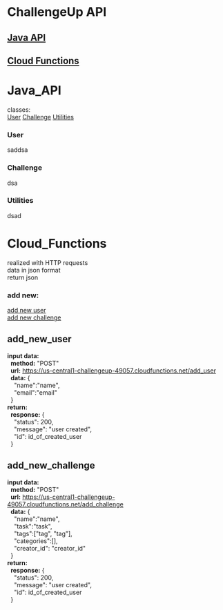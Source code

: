 # ChallengeUp API


## [Java API](#Java_API)
## [Cloud Functions](#Cloud_Functions)

# Java_API

classes:<br/>
[User](#User)
[Challenge](#Challenge)
[Utilities](#Utilities)

### User
saddsa
### Challenge
dsa
### Utilities
dsad

# Cloud_Functions

realized with HTTP requests<br/>
data in json format<br/>
return json

### add new:
[add new user](#add_new_user)<br/>
[add new challenge](#add_new_challenge)


## add_new_user
**input data:**<br/>
&nbsp;&nbsp;**method:** "POST"<br/>
&nbsp;&nbsp;**url:** https://us-central1-challengeup-49057.cloudfunctions.net/add_user<br/>
&nbsp;&nbsp;**data:** {<br/>
&nbsp;&nbsp;&nbsp;&nbsp;"name":"name",<br/>
&nbsp;&nbsp;&nbsp;&nbsp;"email":"email"<br/>
&nbsp;&nbsp;}<br/>
**return:**<br/>
&nbsp;&nbsp;**response:** {<br/>
&nbsp;&nbsp;&nbsp;&nbsp;"status": 200,<br/>
&nbsp;&nbsp;&nbsp;&nbsp;"message": "user created",<br/>
&nbsp;&nbsp;&nbsp;&nbsp;"id": id_of_created_user<br/>
&nbsp;&nbsp;}<br/>


## add_new_challenge
**input data:**<br/>
&nbsp;&nbsp;**method:** "POST"<br/>
&nbsp;&nbsp;**url:** https://us-central1-challengeup-49057.cloudfunctions.net/add_challenge<br/>
&nbsp;&nbsp;**data:** {<br/>
&nbsp;&nbsp;&nbsp;&nbsp;"name":"name",<br/>
&nbsp;&nbsp;&nbsp;&nbsp;"task":"task",<br/>
&nbsp;&nbsp;&nbsp;&nbsp;"tags":["tag", "tag"],<br/>
&nbsp;&nbsp;&nbsp;&nbsp;"categories":[],<br/>
&nbsp;&nbsp;&nbsp;&nbsp;"creator_id": "creator_id"<br/>
&nbsp;&nbsp;}<br/>
**return:**<br/>
&nbsp;&nbsp;**response:** {<br/>
&nbsp;&nbsp;&nbsp;&nbsp;"status": 200,<br/>
&nbsp;&nbsp;&nbsp;&nbsp;"message": "user created",<br/>
&nbsp;&nbsp;&nbsp;&nbsp;"id": id_of_created_user<br/>
&nbsp;&nbsp;}<br/>
